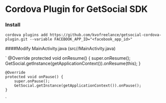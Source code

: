 # Cordova Plugin for GetSocial SDK

### Install

`cordova plugins add https://github.com/kvofreelance/getsocial-cordova-plugin.git --variable FACEBOOK_APP_ID="<facebook_app_id>"`

####Modify MainActivity.java (src/<packageid>/MainActivity.java)

`
	@Override
    protected void onResume() {
        super.onResume();
        GetSocial.getInstance(getApplicationContext()).onResume(this);
    }

    @Override
    protected void onPause() {
        super.onPause();
        GetSocial.getInstance(getApplicationContext()).onPause();
    }
`